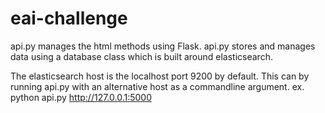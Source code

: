 # eai-challenge

api.py manages the html methods using Flask.
api.py stores and manages data using a database class which is built around elasticsearch.

The elasticsearch host is the localhost port 9200 by default. 
This can by running api.py with an alternative host as a commandline argument.
ex.  python api.py http://127.0.0.1:5000
